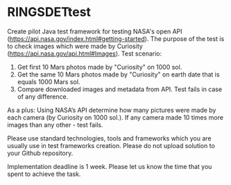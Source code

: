 # RINGSDETtest
Create pilot Java test framework for testing NASA's open API (https://api.nasa.gov/index.html#getting-started). The purpose of the test is to check images which were made by Curiosity (https://api.nasa.gov/api.html#Images).
Test scenario:
1. Get first 10 Mars photos made by "Curiosity" on 1000 sol.
2. Get the same 10 Mars photos made by "Curiosity" on earth date that is equals 1000 Mars sol.
3. Compare downloaded images and metadata from API. Test fails in case of any difference.

As a plus:
Using NASA’s API determine how many pictures were made by each camera (by Curiosity on 1000 sol.). If any camera made 10 times more images than any other - test fails.

Please use standard technologies, tools and frameworks which you are usually use in test frameworks creation. Please do not upload solution to your Github repository.

Implementation deadline is 1 week. Please let us know the time that you spent to achieve the task.

